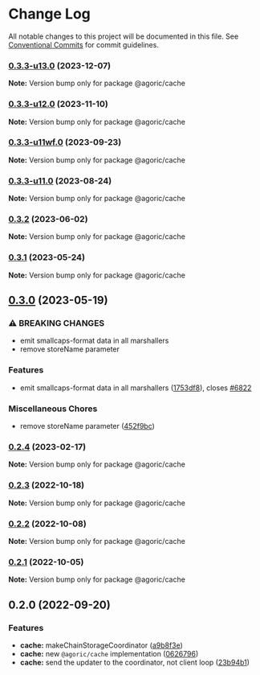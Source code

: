 # Change Log

All notable changes to this project will be documented in this file.
See [Conventional Commits](https://conventionalcommits.org) for commit guidelines.

### [0.3.3-u13.0](https://github.com/Agoric/agoric-sdk/compare/@agoric/cache@0.3.3-u12.0...@agoric/cache@0.3.3-u13.0) (2023-12-07)

**Note:** Version bump only for package @agoric/cache





### [0.3.3-u12.0](https://github.com/Agoric/agoric-sdk/compare/@agoric/cache@0.3.3-u11wf.0...@agoric/cache@0.3.3-u12.0) (2023-11-10)

**Note:** Version bump only for package @agoric/cache





### [0.3.3-u11wf.0](https://github.com/Agoric/agoric-sdk/compare/@agoric/cache@0.3.3-u11.0...@agoric/cache@0.3.3-u11wf.0) (2023-09-23)

**Note:** Version bump only for package @agoric/cache





### [0.3.3-u11.0](https://github.com/Agoric/agoric-sdk/compare/@agoric/cache@0.3.2...@agoric/cache@0.3.3-u11.0) (2023-08-24)

**Note:** Version bump only for package @agoric/cache





### [0.3.2](https://github.com/Agoric/agoric-sdk/compare/@agoric/cache@0.3.1...@agoric/cache@0.3.2) (2023-06-02)

**Note:** Version bump only for package @agoric/cache





### [0.3.1](https://github.com/Agoric/agoric-sdk/compare/@agoric/cache@0.3.0...@agoric/cache@0.3.1) (2023-05-24)

**Note:** Version bump only for package @agoric/cache





## [0.3.0](https://github.com/Agoric/agoric-sdk/compare/@agoric/cache@0.2.3...@agoric/cache@0.3.0) (2023-05-19)


### ⚠ BREAKING CHANGES

* emit smallcaps-format data in all marshallers
* remove storeName parameter

### Features

* emit smallcaps-format data in all marshallers ([1753df8](https://github.com/Agoric/agoric-sdk/commit/1753df83465785b5ee71b250770c9b012d750ffc)), closes [#6822](https://github.com/Agoric/agoric-sdk/issues/6822)


### Miscellaneous Chores

* remove storeName parameter ([452f9bc](https://github.com/Agoric/agoric-sdk/commit/452f9bc680d4f54bed5608eb0d7cf67d80d87ba0))



### [0.2.4](https://github.com/Agoric/agoric-sdk/compare/@agoric/cache@0.2.3...@agoric/cache@0.2.4) (2023-02-17)

**Note:** Version bump only for package @agoric/cache





### [0.2.3](https://github.com/Agoric/agoric-sdk/compare/@agoric/cache@0.2.2...@agoric/cache@0.2.3) (2022-10-18)

**Note:** Version bump only for package @agoric/cache





### [0.2.2](https://github.com/Agoric/agoric-sdk/compare/@agoric/cache@0.2.1...@agoric/cache@0.2.2) (2022-10-08)

**Note:** Version bump only for package @agoric/cache





### [0.2.1](https://github.com/Agoric/agoric-sdk/compare/@agoric/cache@0.2.0...@agoric/cache@0.2.1) (2022-10-05)

**Note:** Version bump only for package @agoric/cache





## 0.2.0 (2022-09-20)


### Features

* **cache:** makeChainStorageCoordinator ([a9b8f3e](https://github.com/Agoric/agoric-sdk/commit/a9b8f3ebe4ff3e25c857426781ae5c403198f234))
* **cache:** new `@agoric/cache` implementation ([0626796](https://github.com/Agoric/agoric-sdk/commit/06267961d3de36b1ddd04d9a6345775846056755))
* **cache:** send the updater to the coordinator, not client loop ([23b94b1](https://github.com/Agoric/agoric-sdk/commit/23b94b1ebd176a7f7ae90ca64d2252ed348e8836))
